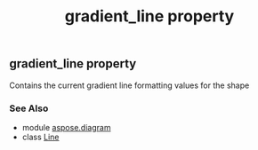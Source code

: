 ﻿---
title: gradient_line property
second_title: Aspose.Diagram for Python via .NET API References
description: 
type: docs
weight: 90
url: /python-net/aspose.diagram/line/gradient_line/
is_root: false
---

## gradient_line property


Contains the current gradient line formatting values for the shape

### See Also
* module [aspose.diagram](../../)
* class [Line](/diagram/python-net/aspose.diagram/line)

